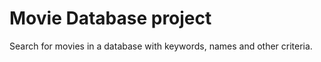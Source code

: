 <h1>Movie Database project</h1>
Search for movies in a database with keywords, names and other criteria. 
